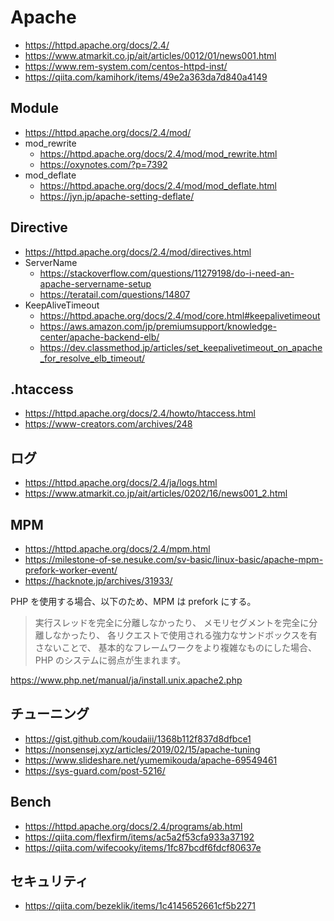 # Apache

- <https://httpd.apache.org/docs/2.4/>
- <https://www.atmarkit.co.jp/ait/articles/0012/01/news001.html>
- <https://www.rem-system.com/centos-httpd-inst/>
- <https://qiita.com/kamihork/items/49e2a363da7d840a4149>

## Module

- <https://httpd.apache.org/docs/2.4/mod/>
- mod_rewrite
  - <https://httpd.apache.org/docs/2.4/mod/mod_rewrite.html>
  - <https://oxynotes.com/?p=7392>
- mod_deflate
  - <https://httpd.apache.org/docs/2.4/mod/mod_deflate.html>
  - <https://jyn.jp/apache-setting-deflate/>

## Directive

- <https://httpd.apache.org/docs/2.4/mod/directives.html>
- ServerName
  - <https://stackoverflow.com/questions/11279198/do-i-need-an-apache-servername-setup>
  - <https://teratail.com/questions/14807>
- KeepAliveTimeout
  - <https://httpd.apache.org/docs/2.4/mod/core.html#keepalivetimeout>
  - <https://aws.amazon.com/jp/premiumsupport/knowledge-center/apache-backend-elb/>
  - <https://dev.classmethod.jp/articles/set_keepalivetimeout_on_apache_for_resolve_elb_timeout/>

## .htaccess

- <https://httpd.apache.org/docs/2.4/howto/htaccess.html>
- <https://www-creators.com/archives/248>

## ログ

- <https://httpd.apache.org/docs/2.4/ja/logs.html>
- <https://www.atmarkit.co.jp/ait/articles/0202/16/news001_2.html>

## MPM

- <https://httpd.apache.org/docs/2.4/mpm.html>
- <https://milestone-of-se.nesuke.com/sv-basic/linux-basic/apache-mpm-prefork-worker-event/>
- <https://hacknote.jp/archives/31933/>

PHP を使用する場合、以下のため、MPM は prefork にする。
> 実行スレッドを完全に分離しなかったり、 メモリセグメントを完全に分離しなかったり、 各リクエストで使用される強力なサンドボックスを有さないことで、 基本的なフレームワークをより複雑なものにした場合、 PHP のシステムに弱点が生まれます。

<https://www.php.net/manual/ja/install.unix.apache2.php>

## チューニング

- <https://gist.github.com/koudaiii/1368b112f837d8dfbce1>
- <https://nonsensej.xyz/articles/2019/02/15/apache-tuning>
- <https://www.slideshare.net/yumemikouda/apache-69549461>
- <https://sys-guard.com/post-5216/>

## Bench

- <https://httpd.apache.org/docs/2.4/programs/ab.html>
- <https://qiita.com/flexfirm/items/ac5a2f53cfa933a37192>
- <https://qiita.com/wifecooky/items/1fc87bcdf6fdcf80637e>

## セキュリティ

- <https://qiita.com/bezeklik/items/1c4145652661cf5b2271>
